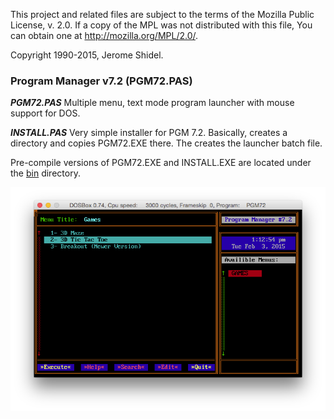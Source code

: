 This project and related files are subject to the terms of the Mozilla Public License, 
v. 2.0. If a copy of the MPL was not distributed with this file, You can obtain one at 
http://mozilla.org/MPL/2.0/.

Copyright 1990-2015, Jerome Shidel.

### Program Manager v7.2 (PGM72.PAS)

**_PGM72.PAS_** Multiple menu, text mode program launcher with mouse support for DOS. 

**_INSTALL.PAS_** Very simple installer for PGM 7.2. Basically, creates a directory and
copies PGM72.EXE there. The creates the launcher batch file. 

Pre-compile versions of PGM72.EXE and INSTALL.EXE are located under the [bin](https://github.com/shidel/DustyTP7/tree/master/bin "DustyTP7 precompiled binaries") directory.

![Snapshot 1](../media/PGM72.png "pgm72 snapshot")
